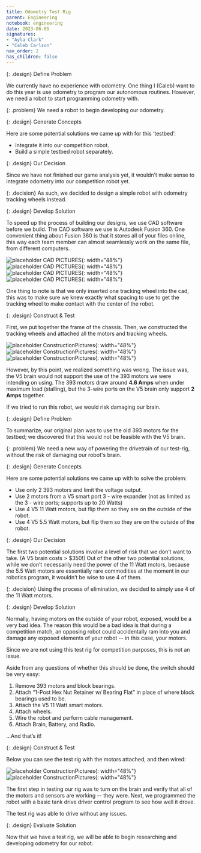 ```yaml
---
title: Odometry Test Rig
parent: Engineering
notebook: engineering
date: 2023-06-05
signatures:
- "Ayla Clark"
- "Caleb Carlson"
nav_order: 2
has_children: false
---
```


{: .design}
Define Problem

We currently have no experience with odometry. One thing I (Caleb) want to do this year is use odometry to program our autonomous routines. However, we need a robot to start programming odometry with.

{: .problem}
We need a robot to begin developing our odometry.

{: .design}
Generate Concepts

Here are some potential solutions we came up with for this ‘testbed’:

* Integrate it into our competition robot.
* Build a simple testbed robot separately.

{: .design}
Our Decision

Since we have not finished our game analysis yet, it wouldn’t make sense to integrate odometry into our competition robot yet. 

{: .decision}
As such, we decided to design a simple robot with odometry tracking wheels instead.

{: .design}
Develop Solution

To speed up the process of building our designs, we use CAD software before we build. The CAD software we use is Autodesk Fusion 360. One convenient thing about Fusion 360 is that it stores all of your files online, this way each team member can almost seamlessly work on the same file, from different computers.

![placeholder CAD PICTURES](/assets/TestRig.jpg){: width="48%"}
![placeholder CAD PICTURES](/assets/TestRig.jpg){: width="48%"}
![placeholder CAD PICTURES](/assets/TestRig.jpg){: width="48%"}
![placeholder CAD PICTURES](/assets/TestRig.jpg){: width="48%"}

One thing to note is that we only inserted one tracking wheel into the cad, this was to make sure we knew exactly what spacing to use to get the tracking wheel to make contact with the center of the robot. 

{: .design}
Construct & Test

First, we put together the frame of the chassis. Then, we constructed the tracking wheels and attached all the motors and tracking wheels.

![placeholder ConstructionPictures](/assets/TestRigConstructionFrame.jpg){: width="48%"}
![placeholder ConstructionPictures](/assets/TestRigConstructionTrackingWheel.jpg){: width="48%"}
![placeholder ConstructionPictures](/assets/TestRigConstruction.jpg){: width="48%"}

However, by this point, we realized something was wrong. The issue was, the V5 brain would not support the use of the 393 motors we were intending on using. The 393 motors draw around **4.6 Amps** when under maximum load (stalling), but the 3-wire ports on the V5 brain only support **2 Amps** together.

If we tried to run this robot, we would risk damaging our brain.

{: .design}
Define Problem

To summarize, our original plan was to use the old 393 motors for the testbed; we discovered that this would not be feasible with the V5 brain.

{: .problem}
We need a new way of powering the drivetrain of our test-rig, without the risk of damaging our robot's brain.

{: .design}
Generate Concepts

Here are some potential solutions we came up with to solve the problem:

* Use only 2 393 motors and limit the voltage output.
* Use 2 motors from a V5 smart port 3 - wire expander (not as limited as the 3 - wire ports; supports up to 20 Watts)
* Use 4 V5 11 Watt motors, but flip them so they are on the outside of the robot.
* Use 4 V5 5.5 Watt motors, but flip them so they are on the outside of the robot.

{: .design}
Our Decision

The first two potential solutions involve a level of risk that we don’t want to take. (A V5 brain costs > $350!) Out of the other two potential solutions, while we don’t necessarily need the power of the 11 Watt motors, because the 5.5 Watt motors are essentially rare commodities at the moment in our robotics program, it wouldn’t be wise to use 4 of them. 

{: .decision}
Using the process of elimination, we decided to simply use 4 of the 11 Watt motors.

{: .design}
Develop Solution

Normally, having motors on the outside of your robot, exposed, would be a very bad idea. The reason this would be a bad idea is that during a competition match, an opposing robot could accidentally ram into you and damage any exposed elements of your robot -- in this case, your motors.

Since we are not using this test rig for competition purposes, this is not an issue.

Aside from any questions of whether this should be done, the switch should be very easy:

1. Remove 393 motors and block bearings.
2. Attach “1-Post Hex Nut Retainer w/ Bearing Flat” in place of where block bearings used to be.
3. Attach the V5 11 Watt smart motors.
4. Attach wheels.
5. Wire the robot and perform cable management.
6. Attach Brain, Battery, and Radio.

…And that’s it!

{: .design}
Construct & Test

Below you can see the test rig with the motors attached, and then wired:

![placeholder ConstructionPictures](/assets/TestRigConstruction2Unwired.jpg){: width="48%"}
![placeholder ConstructionPictures](/assets/TestRigConstruction2Wired.jpg){: width="48%"}

The first step in testing our rig was to turn on the brain and verify that all of the motors and sensors are working -- they were. Next, we programmed the robot with a basic tank drive driver control program to see how well it drove.

The test rig was able to drive without any issues.

{: .design}
Evaluate Solution

Now that we have a test rig, we will be able to begin researching and developing odometry for our robot.